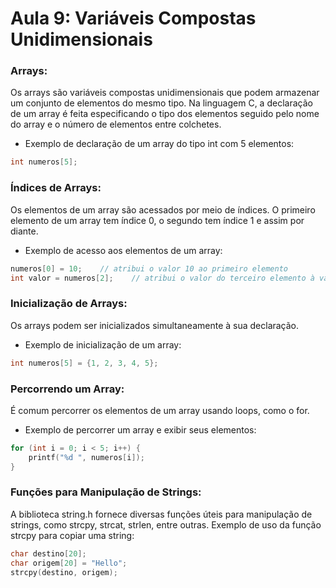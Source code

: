 # Aula 9: Variáveis Compostas Unidimensionais

### Arrays:

Os arrays são variáveis compostas unidimensionais que podem armazenar um conjunto de elementos do mesmo tipo.
Na linguagem C, a declaração de um array é feita especificando o tipo dos elementos seguido pelo nome do array e o número de elementos entre colchetes.
- Exemplo de declaração de um array do tipo int com 5 elementos:
```C
int numeros[5];
```

### Índices de Arrays:

Os elementos de um array são acessados por meio de índices.
O primeiro elemento de um array tem índice 0, o segundo tem índice 1 e assim por diante.
- Exemplo de acesso aos elementos de um array:
```C
numeros[0] = 10;    // atribui o valor 10 ao primeiro elemento
int valor = numeros[2];    // atribui o valor do terceiro elemento à variável 'valor'
```

### Inicialização de Arrays:
Os arrays podem ser inicializados simultaneamente à sua declaração.
- Exemplo de inicialização de um array:
```C
int numeros[5] = {1, 2, 3, 4, 5};
```

### Percorrendo um Array:
É comum percorrer os elementos de um array usando loops, como o for.
- Exemplo de percorrer um array e exibir seus elementos:
```C
for (int i = 0; i < 5; i++) {
    printf("%d ", numeros[i]);
}
```

### Funções para Manipulação de Strings:
A biblioteca string.h fornece diversas funções úteis para manipulação de strings, como strcpy, strcat, strlen, entre outras.
Exemplo de uso da função strcpy para copiar uma string:

```C
char destino[20];
char origem[20] = "Hello";
strcpy(destino, origem);
```
